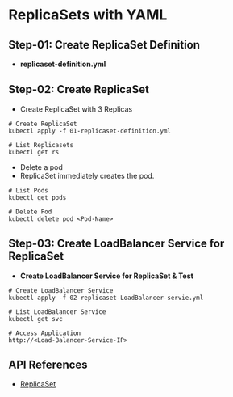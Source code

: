 # ReplicaSets with YAML

## Step-01: Create ReplicaSet Definition
- **replicaset-definition.yml**

## Step-02: Create ReplicaSet
- Create ReplicaSet with 3 Replicas
```
# Create ReplicaSet
kubectl apply -f 01-replicaset-definition.yml

# List Replicasets
kubectl get rs
```
- Delete a pod
- ReplicaSet immediately creates the pod. 
```
# List Pods
kubectl get pods

# Delete Pod
kubectl delete pod <Pod-Name>
```

## Step-03: Create LoadBalancer Service for ReplicaSet

- **Create LoadBalancer Service for ReplicaSet & Test**
```
# Create LoadBalancer Service
kubectl apply -f 02-replicaset-LoadBalancer-servie.yml

# List LoadBalancer Service
kubectl get svc

# Access Application
http://<Load-Balancer-Service-IP>

```

## API References
- [ReplicaSet](https://kubernetes.io/docs/reference/generated/kubernetes-api/v1.19/#replicaset-v1-apps)